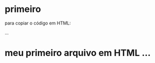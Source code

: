 # primeiro
para copiar o código em HTML:
<html>
 ...  
  <h1>meu primeiro arquivo em HTML</html>
  
</html>
  ...
